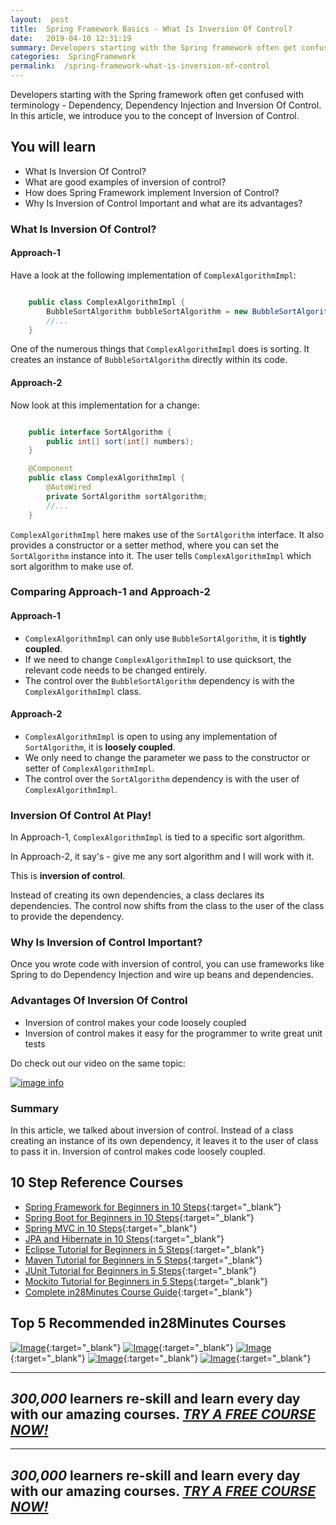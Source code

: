 ```yaml
---
layout:  post
title:  Spring Framework Basics - What Is Inversion Of Control?
date:   2019-04-10 12:31:19
summary: Developers starting with the Spring framework often get confused with terminology - Dependency, Dependency Injection and Inversion Of Control. In this article, we introduce you to the concept of Inversion of Control.
categories:  SpringFramework
permalink:  /spring-framework-what-is-inversion-of-control
---
```


Developers starting with the Spring framework often get confused with terminology - Dependency, Dependency Injection and Inversion Of Control. In this article, we introduce you to the concept of Inversion of Control.
 
## You will learn
- What Is Inversion Of Control?
- What are good examples of inversion of control?
- How does Spring Framework implement Inversion of Control?
- Why Is Inversion of Control Important and what are its advantages?

### What Is Inversion Of Control?

#### Approach-1

Have a look at the following implementation of ```ComplexAlgorithmImpl```:

```java

	public class ComplexAlgorithmImpl {
		BubbleSortAlgorithm bubbleSortAlgorithm = new BubbleSortAlgorithm();
		//...
	}

``` 

One of the numerous things that ```ComplexAlgorithmImpl``` does is sorting. It creates an instance of ```BubbleSortAlgorithm``` directly within its code. 

#### Approach-2

Now look at this implementation for a change:

```java

	public interface SortAlgorithm {
		public int[] sort(int[] numbers);
	}

	@Component
	public class ComplexAlgorithmImpl {
		@AutoWired
		private SortAlgorithm sortAlgorithm;
		//...
	}

```

```ComplexAlgorithmImpl``` here makes use of the ```SortAlgorithm``` interface. It also provides a constructor or a setter method, where you can set the ```SortAlgorithm``` instance into it. The user tells ```ComplexAlgorithmImpl``` which sort algorithm to make use of.

### Comparing Approach-1 and Approach-2

#### Approach-1

* ```ComplexAlgorithmImpl``` can only use ```BubbleSortAlgorithm```, it is **tightly coupled**. 
* If we need to change ```ComplexAlgorithmImpl``` to use quicksort, the relevant code needs to be changed entirely.
* The control over the ```BubbleSortAlgorithm``` dependency is with the ```ComplexAlgorithmImpl``` class. 


#### Approach-2

* ```ComplexAlgorithmImpl``` is open to using any implementation of ```SortAlgorithm```, it is **loosely coupled**.
* We only need to change the parameter we pass to the constructor or setter of ```ComplexAlgorithmImpl```.
*  The control over the ```SortAlgorithm``` dependency is with the user of ```ComplexAlgorithmImpl```. 

### Inversion Of Control At Play!

In Approach-1, ```ComplexAlgorithmImpl```  is tied to a specific sort algorithm. 

In Approach-2, it say's - give me any sort algorithm and I will work with it. 

This is **inversion of control**. 

Instead of creating its own dependencies, a class declares its dependencies. The control now shifts from the class to the user of the class to provide the dependency.

### Why Is Inversion of Control Important?

Once you wrote code with inversion of control, you can use frameworks like Spring to do Dependency Injection and wire up beans and dependencies.

### Advantages Of Inversion Of Control
* Inversion of control makes your code loosely coupled
* Inversion of control makes it easy for the programmer to write great unit tests

Do check out our video on the same topic:

[![image info](images/Capture-090-01.png)](https://www.youtube.com/watch?v=oLxsTnH_peI)

### Summary

In this article, we talked about inversion of control. Instead of a class creating an instance of its own dependency, it leaves it to the user of class to pass it in. Inversion of control makes code loosely coupled. 

## 10 Step Reference Courses

- [Spring Framework for Beginners in 10 Steps](https://courses.in28minutes.com/p/spring-framework-for-beginners){:target="_blank"}
- [Spring Boot for Beginners in 10 Steps](https://courses.in28minutes.com/p/spring-boot-for-beginners-in-10-steps){:target="_blank"}
- [Spring MVC in 10 Steps](https://www.youtube.com/watch?v=BjNhGaZDr0Y){:target="_blank"}
- [JPA and Hibernate in 10 Steps](https://courses.in28minutes.com/p/jpa-and-hibernate-tutorial-for-beginners-with-spring-boot){:target="_blank"}
- [Eclipse Tutorial for Beginners in 5 Steps](https://courses.in28minutes.com/p/eclipse-tutorial-for-beginners){:target="_blank"}
- [Maven Tutorial for Beginners in 5 Steps](https://courses.in28minutes.com/p/maven-tutorial-for-beginners-in-5-steps){:target="_blank"}
- [JUnit Tutorial for Beginners in 5 Steps](https://courses.in28minutes.com/p/junit-tutorial-for-beginners){:target="_blank"}
- [Mockito Tutorial for Beginners in 5 Steps](https://courses.in28minutes.com/p/mockito-for-beginner-in-5-steps){:target="_blank"}
- [Complete in28Minutes Course Guide](https://courses.in28minutes.com/p/in28minutes-course-guide){:target="_blank"}

## Top 5 Recommended in28Minutes Courses
[![Image](/images/Course-Master-Microservices-with-Spring-Boot-and-Spring-Cloud.png "Master Microservices with Spring Boot and Spring Cloud")](https://www.udemy.com/course/microservices-with-spring-boot-and-spring-cloud/?couponCode=NOVEMBER-2019){:target="_blank"}
[![Image](/images/Course-Spring-Framework-Master-Class---Beginner-to-Expert.png "Spring Master Class - Beginner to Expert")](https://www.udemy.com/course/spring-tutorial-for-beginners/?couponCode=NOVEMBER-2019){:target="_blank"}
[![Image](/images/Course-KubernetesCrashCourse.png "Kubernetes Crash Course for Java Spring Boot Developers")](https://www.udemy.com/course/kubernetes-crash-course-for-java-developers/?couponCode=NOVEMBER-2019){:target="_blank"}
[![Image](/images/Course-DockerCrashCourseForJavaSpringBootDevelopers.png "Docker Crash Course for Java Spring Boot Developers")](https://www.udemy.com/course/docker-course-with-java-and-spring-boot-for-beginners/?couponCode=NOVEMBER-2019){:target="_blank"}
[![Image](/images/Course-Go-Full-Stack-With-Spring-Boot-and-React.png "Go Full Stack with Spring Boot and React")](https://www.udemy.com/course/full-stack-application-with-spring-boot-and-react/?couponCode=NOVEMBER-2019){:target="_blank"}

---
***300,000*** learners re-skill and learn every day with our amazing courses. ***[TRY A FREE COURSE NOW!](https://rebrand.ly/in28minutes-try-free-course)***
---

---
***300,000*** learners re-skill and learn every day with our amazing courses. ***[TRY A FREE COURSE NOW!](https://rebrand.ly/in28minutes-try-free-course)***
---




